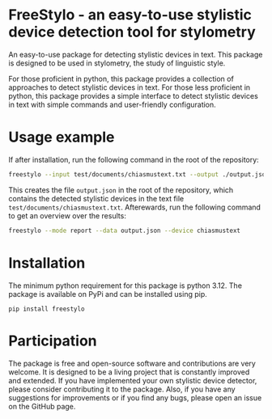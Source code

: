 # FreeStylo - an easy-to-use stylistic device detection tool for stylometry

An easy-to-use package for detecting stylistic devices in text. This package is designed to be used in stylometry, the study of linguistic style.

For those proficient in python, this package provides a collection of approaches to detect stylistic devices in text. For those less proficient in python, this package provides a simple interface to detect stylistic devices in text with simple commands and user-friendly configuration.

# Usage example

If after installation, run the following command in the root of the repository:

```bash
freestylo --input test/documents/chiasmustext.txt --output ./output.json --config example_config.json
```

This creates the file `output.json` in the root of the repository, which contains the detected stylistic devices in the text file `test/documents/chiasmustext.txt`.
Afterewards, run the following command to get an overview over the results:

```bash
freestylo --mode report --data output.json --device chiasmustext
```

# Installation

The minimum python requirement for this package is python 3.12.
The package is available on PyPi and can be installed using pip.

```
pip install freestylo
```

# Participation
The package is free and open-source software and contributions are very welcome.
It is designed to be a living project that is constantly improved and extended.
If you have implemented your own stylistic device detector, please consider contributing it to the package.
Also, if you have any suggestions for improvements or if you find any bugs, please open an issue on the GitHub page.
